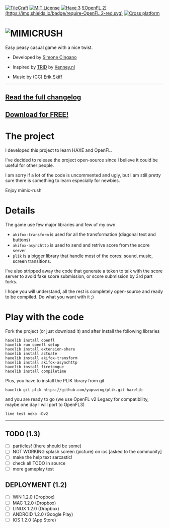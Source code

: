 [![TileCraft](https://img.shields.io/badge/app-MimicRush%201.2.0-brightgreen.svg)](#)
[![MIT License](https://img.shields.io/badge/license-GNU%20GPL%203-blue.svg)](LICENSE)
[![Haxe 3](https://img.shields.io/badge/language-Haxe%203-orange.svg)](http://www.haxe.org)
[![OpenFL 2](https://img.shields.io/badge/require-OpenFL 2-red.svg)](http://www.openfl.org)
[![Cross platform](https://img.shields.io/badge/platform-win%2Bmac%2Blinux%2Bios%2Bandroid-yellow.svg)](http://www.openfl.org)
# ![MIMICRUSH](https://dl.dropboxusercontent.com/u/683344/akifox/mimicrush/git/title.png)

Easy peasy casual game with a nice twist.

- Developed by [Simone Cingano](http://akifox.com)

- Inspired by [TRID](http://www.kenney.nl/games/trid) by [Kenney.nl](http://www.kenney.nl)

- Music by (CC) [Erik Skiff](http://ericskiff.com/music/)

---
[Read the full changelog](CHANGELOG.md)
---
[Download for FREE!](http://akifox.com/mimicrush/)
---


# The project

I developed this project to learn HAXE and OpenFL.

I've decided to release the project open-source since I believe it could be useful for other people.

I am sorry if a lot of the code is uncommented and ugly,
but I am still pretty sure there is something to learn especially for newbies.

Enjoy mimic-rush


# Details

The game use few major libraries and few of my own.
- `akifox-transform` is used for all the transformation (diagonal text and buttons)
- `akifox-asynchttp` is used to send and retrive score from the score server
- `plik` is a bigger library that handle most of the cores: sound, music, screen transitions.

I've also stripped away the code that generate a token to talk with the score server
to avoid fake score submission, or score submission by 3rd part forks.

I hope you will understand, all the rest is completely open-source and ready to be
compiled. Do what you want with it ;)

# Play with the code

Fork the project (or just download it) and after install the following libraries

````
haxelib install openfl
haxelib run openfl setup
haxelib install extension-share
haxelib install actuate
haxelib install akifox-transform
haxelib install akifox-asynchttp
haxelib install firetongue
haxelib install compiletime
````

Plus, you have to install the PLIK library from git
````
haxelib git plik https://github.com/yupswing/plik.git haxelib
````

and you are ready to go (we use OpenFL v2 Legacy for compatibility, maybe one day I will port to OpenFL3)

````
lime test neko -Dv2
````

---

## TODO (1.3)
- [ ] particles! (there should be some)
- [ ] NOT WORKING splash screen (picture) on ios [asked to the community]
- [ ] make the help text sarcastic!
- [ ] check all TODO in source
- [ ] more gameplay test

## DEPLOYMENT (1.2)
- [ ] WIN 1.2.0 (Dropbox)
- [ ] MAC 1.2.0 (Dropbox)
- [ ] LINUX 1.2.0 (Dropbox)
- [ ] ANDROID 1.2.0 (Google Play)
- [ ] IOS 1.2.0 (App Store)
